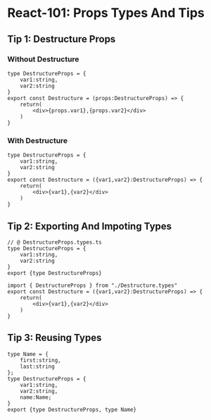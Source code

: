 # React-101: Props Types And Tips

## Tip 1: Destructure Props

### Without Destructure
```
type DestructureProps = {
    var1:string,
    var2:string
}
export const Destructure = (props:DestructureProps) => {
    return(
        <div>{props.var1},{props.var2}</div>
    )
}
```

### With Destructure
```
type DestructureProps = {
    var1:string,
    var2:string
}
export const Destructure = ({var1,var2}:DestructureProps) => {
    return(
        <div>{var1},{var2}</div>
    )
}
```

## Tip 2: Exporting And Impoting Types

```
// @ DestructureProps.types.ts
type DestructureProps = {
    var1:string,
    var2:string
}
export {type DestructureProps}
```
```
import { DestructureProps } from "./Destructure.types"
export const Destructure = ({var1,var2}:DestructureProps) => {
    return(
        <div>{var1},{var2}</div>
    )
}
```

## Tip 3: Reusing Types

```
type Name = {
    first:string,
    last:string
};
type DestructureProps = {
    var1:string,
    var2:string,
    name:Name;
}
export {type DestructureProps, type Name}
```